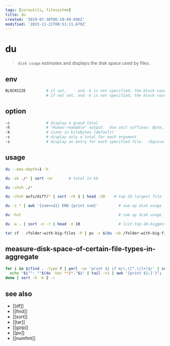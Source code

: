 ```yaml
---
tags: [coreutils, filesystem]
title: du
created: '2019-07-30T06:19:49.046Z'
modified: '2023-11-21T08:51:11.679Z'
---
```


# du

> `disk usage` estimates and displays the disk space used by files.

## env

```sh
BLOCKSIZE         # if set,     and -k is not specified, the block counts will be displayed in units of that size block
                  # if not set, and -k is not specified, the block counts will be displayed in 512-byte blocks
```

## option

```sh
-c                # display a grand total
-h                # "Human-readable" output.  Use unit suffixes: Byte, Kilobyte, Megabyte, Gigabyte, Terabyte and Petabyte
-k                # sizes in kilobytes (default)
-s                # display only a total for each argument
-s                # display an entry for each specified file.  (Equivalent to -d 0)
```

## usage

```sh
du --max-depth=1 -h

du -sk ./* | sort -nr       # total in kb

du -chsh ./*

du -chsh aufs/diff/* | sort -rk 1 | head -20    # top 20 largest file

du -s * | awk '{sum+=$1} END {print sum}'         # sum up disk usage

du -hst                                           # sum up disk usage

du -a . | sort -n -r | head -n 10                 # list-top-10-biggest-directories

tar cf - /folder-with-big-files -P | pv -s $(du -sb /folder-with-big-files | awk '{print $1}') | gzip > big-files.tar.gz
```


## measure-disk-space-of-certain-file-types-in-aggregate

```sh
for i in $(find . -type f | perl -ne 'print $1 if m/\.([^.\/]+)$/' | sort -u); do \
  echo "$i"": ""$(du -hac **/*."$i" | tail -n1 | awk '{print $1;}')";
done | sort -h -k 2 -r
```

## see also

- [[df]]
- [[find]]
- [[sort]]
- [[tar]]
- [[gzip]]
- [[pv]]
- [[numfmt]]
